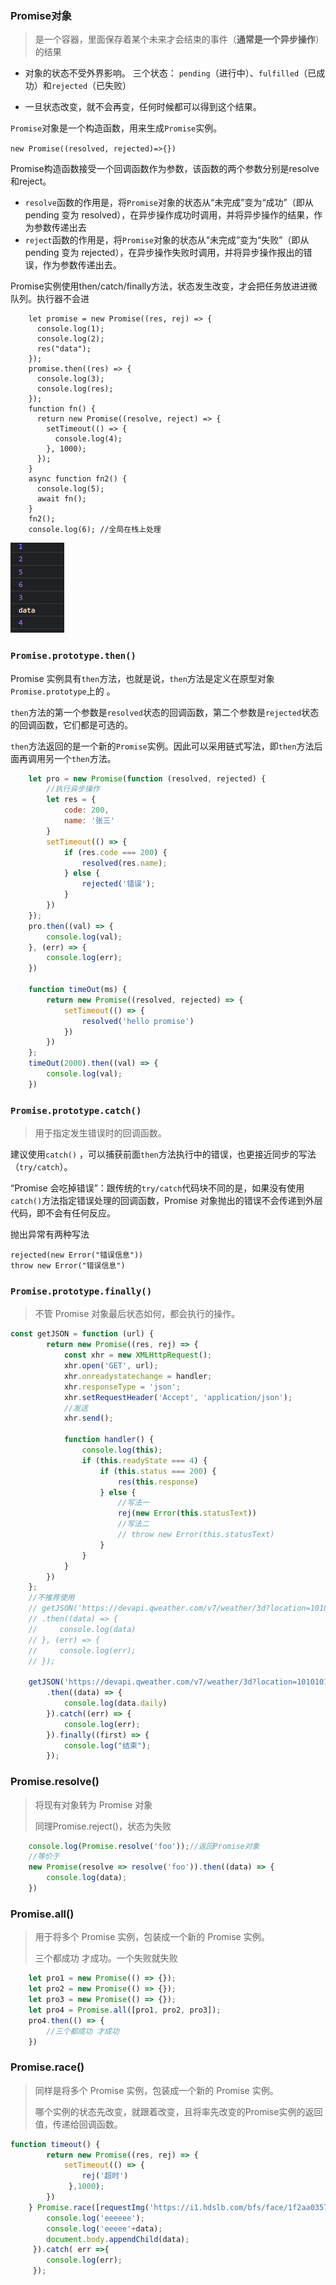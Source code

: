 ###  Promise对象

> 是一个容器，里面保存着某个未来才会结束的事件（**通常是一个异步操作**）的结果

- 对象的状态不受外界影响。 三个状态： `pending`（进行中）、`fulfilled`（已成功）和`rejected`（已失败）

- 一旦状态改变，就不会再变，任何时候都可以得到这个结果。

`Promise`对象是一个构造函数，用来生成`Promise`实例。

`new Promise((resolved, rejected)=>{})`

Promise构造函数接受一个回调函数作为参数，该函数的两个参数分别是resolve和reject。

- `resolve`函数的作用是，将`Promise`对象的状态从“未完成”变为“成功”（即从 pending 变为 resolved），在异步操作成功时调用，并将异步操作的结果，作为参数传递出去
- `reject`函数的作用是，将`Promise`对象的状态从“未完成”变为“失败”（即从 pending 变为 rejected），在异步操作失败时调用，并将异步操作报出的错误，作为参数传递出去。

Promise实例使用then/catch/finally方法，状态发生改变，才会把任务放进进微队列。执行器不会进

```
    let promise = new Promise((res, rej) => {
      console.log(1);
      console.log(2);
      res("data");
    });
    promise.then((res) => {
      console.log(3);
      console.log(res);
    });
    function fn() {
      return new Promise((resolve, reject) => {
        setTimeout(() => {
          console.log(4);
        }, 1000);
      });
    }
    async function fn2() {
      console.log(5);
      await fn();
    }
    fn2();
    console.log(6); //全局在栈上处理
```

![image-20230402114604752](img/Primise对象.assets/image-20230402114604752.png)

### `Promise.prototype.then()`

Promise 实例具有`then`方法，也就是说，`then`方法是定义在原型对象`Promise.prototype`上的 。

`then`方法的第一个参数是`resolved`状态的回调函数，第二个参数是`rejected`状态的回调函数，它们都是可选的。

`then`方法返回的是一个新的`Promise`实例。因此可以采用链式写法，即`then`方法后面再调用另一个`then`方法。

```javascript
    let pro = new Promise(function (resolved, rejected) {
        //执行异步操作
        let res = {
            code: 200,
            name: '张三'
        }
        setTimeout(() => {
            if (res.code === 200) {
                resolved(res.name);
            } else {
                rejected('错误');
            }
        })
    });
    pro.then((val) => {
        console.log(val);
    }, (err) => {
        console.log(err);
    })

    function timeOut(ms) {
        return new Promise((resolved, rejected) => {
            setTimeout(() => {
                resolved('hello promise')
            })
        })
    };
    timeOut(2000).then((val) => {
        console.log(val);
    })
```

### `Promise.prototype.catch()`

> 用于指定发生错误时的回调函数。

建议使用`catch()` ，可以捕获前面`then`方法执行中的错误，也更接近同步的写法（`try/catch`）。

“Promise 会吃掉错误”：跟传统的`try/catch`代码块不同的是，如果没有使用`catch()`方法指定错误处理的回调函数，Promise 对象抛出的错误不会传递到外层代码，即不会有任何反应。

抛出异常有两种写法

    rejected(new Error("错误信息"))
    throw new Error("错误信息")
### `Promise.prototype.finally()`

> 不管 Promise 对象最后状态如何，都会执行的操作。

```javascript
const getJSON = function (url) {
        return new Promise((res, rej) => {
            const xhr = new XMLHttpRequest();
            xhr.open('GET', url);
            xhr.onreadystatechange = handler;
            xhr.responseType = 'json';
            xhr.setRequestHeader('Accept', 'application/json');
            //发送
            xhr.send();

            function handler() {
                console.log(this);
                if (this.readyState === 4) {
                    if (this.status === 200) {
                        res(this.response)
                    } else {
                        //写法一
                        rej(new Error(this.statusText))
                        //写法二
                        // throw new Error(this.statusText)
                    }
                }
            }
        })
    };	
	//不推荐使用
    // getJSON('https://devapi.qweather.com/v7/weather/3d?location=101010100&key=c8a27a9ef815431d9e5f29b3548abd43')
    // .then((data) => {
    //     console.log(data)
    // }, (err) => {
    //     console.log(err);
    // });

    getJSON('https://devapi.qweather.com/v7/weather/3d?location=101010100&key=c8a27a9ef815431d9e5f29b3548abd43')
        .then((data) => {
            console.log(data.daily)
        }).catch((err) => {
            console.log(err);
        }).finally((first) => { 
        	console.log("结束");
      	});
```

### Promise.resolve()

> 将现有对象转为 Promise 对象
>
> 同理Promise.reject()，状态为失败

```javascript
    console.log(Promise.resolve('foo'));//返回Promise对象
	//等价于
    new Promise(resolve => resolve('foo')).then((data) => {
        console.log(data);
    })
```

### Promise.all()

> 用于将多个 Promise 实例，包装成一个新的 Promise 实例。
>
> 三个都成功 才成功。一个失败就失败

```javascript
    let pro1 = new Promise(() => {});
    let pro2 = new Promise(() => {});
    let pro3 = new Promise(() => {});
    let pro4 = Promise.all([pro1, pro2, pro3]);
    pro4.then(() => {
        //三个都成功 才成功
    })
```

###  Promise.race()

> 同样是将多个 Promise 实例，包装成一个新的 Promise 实例。
>
> 哪个实例的状态先改变，就跟着改变，且将率先改变的Promise实例的返回值，传递给回调函数。

```javascript
function timeout() {
        return new Promise((res, rej) => {
            setTimeout(() => { 
                rej('超时')
             },1000);
        })
    } Promise.race([requestImg('https://i1.hdslb.com/bfs/face/1f2aa0357d1c76ca69d3ee7706c484a1484d5d44.jpg@240w_240h_1c_1s.webp'),timeout()]).then((data) => { 
        console.log('eeeeee');
        console.log('eeeee'+data);
        document.body.appendChild(data);
     }).catch( err =>{
        console.log(err);
     });
```

